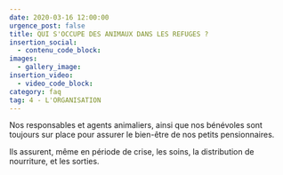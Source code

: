 ```yaml
---
date: 2020-03-16 12:00:00
urgence_post: false
title: QUI S'OCCUPE DES ANIMAUX DANS LES REFUGES ?
insertion_social:
  - contenu_code_block:
images:
  - gallery_image:
insertion_video:
  - video_code_block:
category: faq
tag: 4 - L'ORGANISATION
---
```


Nos responsables et agents animaliers, ainsi que nos b&eacute;n&eacute;voles sont toujours sur place pour assurer le bien-&ecirc;tre de nos petits pensionnaires.

Ils assurent, m&ecirc;me en p&eacute;riode de crise, les soins, la distribution de nourriture, et les sorties.